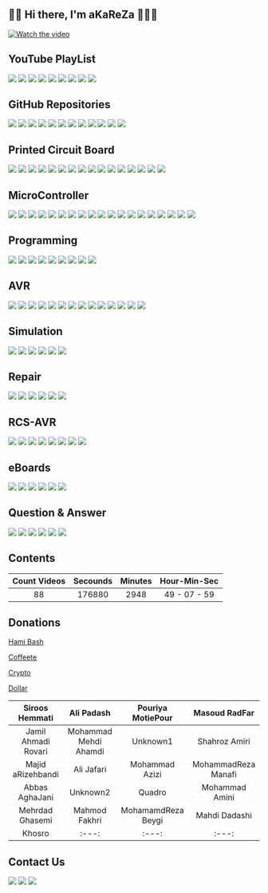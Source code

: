 ## 👋🏽 Hi there, I'm aKaReZa 👨🏽‍💻
[![Watch the video](https://img.youtube.com/vi/UXCB329iN3c/hqdefault.jpg)](https://youtu.be/UXCB329iN3c)

YouTube PlayList
-------------
[![](https://img.shields.io/badge/PCB-YouTube-red)](https://www.youtube.com/playlist?list=PLDdvbHxhit_W--r5IEt43l0Vvq7jrmNnc)
[![](https://img.shields.io/badge/Microcontroller-YouTube-orange)](https://www.youtube.com/playlist?list=PLDdvbHxhit_X3Aj13pAqfhCX3Dn080p6r)
[![](https://img.shields.io/badge/Programing-YouTube-white)](https://www.youtube.com/playlist?list=PLDdvbHxhit_W9vpcuL50-rDclk618TX1m)
[![](https://img.shields.io/badge/AVR-YouTube-brown)](https://www.youtube.com/playlist?list=PLDdvbHxhit_Wx2JMPtw0zOPWzKg26iM7O)
[![](https://img.shields.io/badge/Simulation-YouTube-pink)](https://www.youtube.com/playlist?list=PLDdvbHxhit_Vf8L-iqs1Ghmh3y3YMZl1j)
[![](https://img.shields.io/badge/Repair-YouTube-green)](https://www.youtube.com/playlist?list=PLDdvbHxhit_V9iBONUs84wzHkYQkxk7gm)
[![](https://img.shields.io/badge/RCS_AVR-YouTube-violet)](https://www.youtube.com/playlist?list=PLDdvbHxhit_UYraCCA2tRs6xpqUhtd8Zg)
[![](https://img.shields.io/badge/eBoard-YouTube-yellow)](https://www.youtube.com/playlist?list=PLDdvbHxhit_XsvGOOmd2-cH1WSvNO1YPF)
[![](https://img.shields.io/badge/Question&Answer-YouTube-blue)](https://www.youtube.com/playlist?list=PLDdvbHxhit_UshAdCjgSqWPBRVwbOWHef)


GitHub Repositories
-------------
[![](https://img.shields.io/badge/PCB-gitHub-red)](https://github.com/aKaReZa75/PCB)
[![](https://img.shields.io/badge/Microcontroller-gitHub-orange)](https://github.com/aKaReZa75/Microcontroller.git)
[![](https://img.shields.io/badge/Programing-gitHub-white)](https://github.com/aKaReZa75/C_and_CPP) 
[![](https://img.shields.io/badge/AVR-gitHub-brown)](https://github.com/aKaReZa75/AVR) 
[![](https://img.shields.io/badge/STM32-gitHub-yellow)](https://github.com/aKaReZa75/STM32) 
[![](https://img.shields.io/badge/Simulation-gitHub-pink)](https://github.com/aKaReZa75/Simulation)
[![](https://img.shields.io/badge/Repair-gitGub-green)](https://github.com/aKaReZa75/Repair)
[![](https://img.shields.io/badge/RCS_AVR-gitHub-violet)](https://github.com/aKaReZa75/RCS_AVR)
[![](https://img.shields.io/badge/eBoard-gitHub-yellow)](https://github.com/aKaReZa75/Educational_Boards)
[![](https://img.shields.io/badge/Question&Answer-gitHub-blue)](https://github.com/aKaReZa75/Question_and_Answer)
[![](https://img.shields.io/badge/Altium-Library-b59e64)](https://github.com/aKaReZa75/Altium-Library)
[![](https://img.shields.io/badge/YouTube-Presentations-ff0033)](https://github.com/aKaReZa75/Presentations)

Printed Circuit Board
-------------
[![](https://img.shields.io/badge/PCB-Introduction-red)](https://youtu.be/XcGx8F-Pwc0)
[![](https://img.shields.io/badge/PCB-Schematic-red)](https://youtu.be/hTGrnCFe-TQ)
[![](https://img.shields.io/badge/PCB-PCB_Lyaers-red)](https://youtu.be/YPvdcqQbbiQ)
[![](https://img.shields.io/badge/PCB-Trace_Properties-red)](https://youtu.be/hNCFRN08QaA)
[![](https://img.shields.io/badge/PCB-Driving_GPIO_output_pins-red)](https://youtu.be/3z51BFROeN8)
[![](https://img.shields.io/badge/PCB-7Segment_Shield_Part_A-red)](https://youtu.be/BtFFsqzkCSk)
[![](https://img.shields.io/badge/PCB-7Segment_Shield_Part_B-red)](https://youtu.be/yqlKacCi0RM)
[![](https://img.shields.io/badge/PCB-USB_to_TTL-red)](https://youtu.be/CHOmadm1B9U)
[![](https://img.shields.io/badge/PCB-How_to_drive_a_Relay-red)](https://youtu.be/Cm22w3K2WrA)
[![](https://img.shields.io/badge/PCB-Linear_Regulator-red)](https://youtu.be/eiynBFXXjeA)
[![](https://img.shields.io/badge/PCB-Switching_Regulator-red)](https://youtu.be/GH5ICs1DhkY)
[![](https://img.shields.io/badge/PCB-Switching_Enclosure_PART_A-red)](https://youtu.be/Ss4O40y-sWo)
[![](https://img.shields.io/badge/PCB-Library_PART_A-red)](https://youtu.be/yt6wmXNhPHg)
[![](https://img.shields.io/badge/PCB-Library_PART_B-red)](https://youtu.be/dTeTpMkixJI)
[![](https://img.shields.io/badge/PCB-Library_PART_C-red)](https://youtu.be/aoqMTQX8EtM)
[![](https://img.shields.io/badge/PCB-Library_PART_D-red)](https://youtu.be/wHq2v9WrjEQ)

MicroController
-------------
[![](https://img.shields.io/badge/uC-Introduction-orange)](https://youtu.be/Clsv0KyD4RM)
[![](https://img.shields.io/badge/uC-Architecture-orange)](https://youtu.be/vrKq5oZxuT0)
[![](https://img.shields.io/badge/uC-Requirement-orange)](https://youtu.be/GfvmpeDFT_o)
[![](https://img.shields.io/badge/uC-Basics-orange)](https://youtu.be/XhBq_QvCxYE)
[![](https://img.shields.io/badge/uC-Oscillators-orange)](https://youtu.be/WPOZ_3E0mC8)
[![](https://img.shields.io/badge/uC-GPIO_Part_A-orange)](https://youtu.be/_i_MXrbRf7o)
[![](https://img.shields.io/badge/uC-GPIO_Part_B-orange)](https://youtu.be/QGhRRsIICUU)
[![](https://img.shields.io/badge/uC-Assigning_value_to_a_register-orange)](https://youtu.be/kBbZi6WWGiM)
[![](https://img.shields.io/badge/uC-Practical-orange)](https://youtu.be/5B_eDfAgxZU)
[![](https://img.shields.io/badge/uC-Display-orange)](https://youtu.be/C2yjVLjOY4c)
[![](https://img.shields.io/badge/uC-Arduino_BootLoader-orange)](https://youtu.be/zN1l83ps8rc)
[![](https://img.shields.io/badge/uC-7Segments-orange)](https://youtu.be/ZmDLpSMhs-I)
[![](https://img.shields.io/badge/uC-Alphanumeric_LCD-orange)](https://youtu.be/wq8CSptCZ9o)
[![](https://img.shields.io/badge/uC-Interrupt-orange)](https://youtu.be/Zr2dET7aFKM)
[![](https://img.shields.io/badge/uC-Timer_Counter-orange)](https://youtu.be/R8XcFXiZaRU)
[![](https://img.shields.io/badge/uC-Communication_PART_A-orange)](https://youtu.be/CzTxCzfNQtw)
[![](https://img.shields.io/badge/uC-Communication_PART_B-orange)](https://youtu.be/jNMS3Ukl_1E)
[![](https://img.shields.io/badge/uC-Analog_Peripherals_PART_A-orange)](https://youtu.be/PrTcroT5kgM)
[![](https://img.shields.io/badge/uC-Analog_Peripherals_PART_B-orange)](https://youtu.be/F_oOUHInUFk)

Programming
-------------
[![](https://img.shields.io/badge/Programing-VsCode-white)](https://youtu.be/pgIYUdyb7S8)
[![](https://img.shields.io/badge/Programing-Git_PARTA-white)](https://youtu.be/BsykgHpmUt8)
[![](https://img.shields.io/badge/Programing-C_Introduction-white)](https://youtu.be/O0GhZzvmRa0)
[![](https://img.shields.io/badge/Programing-C_Part_B-white)](https://youtu.be/2EDKP_W_4Zc)
[![](https://img.shields.io/badge/Programing-C_Part_C-white)](https://youtu.be/5tlieeXvTMY)
[![](https://img.shields.io/badge/Programing-C_Part_D-white)](https://youtu.be/a7NB3CK2SJs)
[![](https://img.shields.io/badge/Programing-C_Part_E-white)](https://youtu.be/1c4Gjq5hifw)
[![](https://img.shields.io/badge/Programing-C_Part_F-white)](https://youtu.be/PXjPgKfcBfs)
[![](https://img.shields.io/badge/Programing-Numbers-white)](https://youtu.be/Jierza_sBS0)

AVR
-------------
[![](https://img.shields.io/badge/AVR-Introduction-brown)](https://youtu.be/MzOPimZQYaU)
[![](https://img.shields.io/badge/AVR-fuseBits-brown)](https://youtu.be/fGsOeDv1-gI)
[![](https://img.shields.io/badge/AVR-GPIO_Part_A-brown)](https://youtu.be/_0uQSh0qBBo)
[![](https://img.shields.io/badge/AVR-Programing-brown)](https://youtu.be/Kn6aQvtuO08)
[![](https://img.shields.io/badge/AVR-GPIO_Part_B-brown)](https://youtu.be/xa3nRQx28Nw)
[![](https://img.shields.io/badge/AVR-7Segment_Part_A-brown)](https://youtu.be/HGlJtcpjZ-E)
[![](https://img.shields.io/badge/AVR-7Segment_Part_B-brown)](https://youtu.be/_pwxBJ06aMk)
[![](https://img.shields.io/badge/AVR-7Segment_Part_C-brown)](https://youtu.be/5OG6KQWCLCA)
[![](https://img.shields.io/badge/AVR-External_Interrupts-brown)](https://youtu.be/eGV7mYVpWX4)
[![](https://img.shields.io/badge/AVR-Alphanumeric_LCD-brown)](https://youtu.be/hNRjyU02NoM)
[![](https://img.shields.io/badge/AVR-Timer_Accurate_Time,_Mode_1-brown)](https://youtu.be/J1_z-FngLbA)
[![](https://img.shields.io/badge/AVR-Communication,_USART_Part_A-brown)](https://youtu.be/TJEfbymLoTs)
[![](https://img.shields.io/badge/AVR-Communication,_USART_Part_B-brown)](https://youtu.be/HWJqS9NjYIA)
[![](https://img.shields.io/badge/AVR-Analog,_ADC-brown)](https://youtu.be/SJJGwX5tNis)

Simulation
-------------
[![](https://img.shields.io/badge/Sim-Introduction-pink)](https://youtu.be/VqN2q2Agd-M)
[![](https://img.shields.io/badge/Proteus-DC_Analysis-pink)](https://youtu.be/DNlR-f8oeuQ)
[![](https://img.shields.io/badge/Proteus-Transient_AC_Analysis-pink)](https://youtu.be/yoHRWpZNOko)
[![](https://img.shields.io/badge/LTSpice-Fast_and_Easy-pink)](https://youtu.be/E33UTtZUTCQ)
[![](https://img.shields.io/badge/TINA-Fast_and_Easy-pink)](https://youtu.be/6yHGW2FJB5s)
[![](https://img.shields.io/badge/MultiSim-Fast_and_Easy-pink)](https://youtu.be/FBaFGeCysRk)

Repair
-------------
[![](https://img.shields.io/badge/Repair-VC97-Green)](https://youtu.be/h5BaUcLpn8E)
[![](https://img.shields.io/badge/Repair-LED_Bulb-Green)](https://youtu.be/wHrkd33FlMY)
[![](https://img.shields.io/badge/Repair-VC97_EEPROM_IC-Green)](https://youtu.be/gtcGRJrS7b0)
[![](https://img.shields.io/badge/Repair-Soldering_Tools-Green)](https://youtu.be/6Y1DflvL5zI)
[![](https://img.shields.io/badge/Repair-Arduino_7Segment_Shield_Soldering-Green)](https://youtu.be/1Rpm_uHoqAg)
[![](https://img.shields.io/badge/Repair-USB_to_TTL_Soldering-Green)](https://youtu.be/JnmfULXj2iA)

RCS-AVR
-------------
[![](https://img.shields.io/badge/RCS-AVR,PART_A-violet)](https://youtu.be/KLH8E3yOOMw)
[![](https://img.shields.io/badge/RCS-AVR,PART_B-violet)](https://youtu.be/-EyT4b3-hQU)
[![](https://img.shields.io/badge/RCS-AVR,PART_C-violet)](https://youtu.be/bh53Z6KH728)
[![](https://img.shields.io/badge/RCS-AVR,PART_D-violet)](https://youtu.be/vWiSh-8D4kY)
[![](https://img.shields.io/badge/RCS-AVR,PART_E-violet)](https://youtu.be/V0r4XVZA-bk)
[![](https://img.shields.io/badge/RCS-AVR,PART_F-violet)](https://youtu.be/U1JYVCcn27k)
[![](https://img.shields.io/badge/RCS-AVR,PART_G-violet)](https://youtu.be/6VrP90s_HFc)
[![](https://img.shields.io/badge/RCS-AVR,PART_H-violet)](https://youtu.be/ByZ2kSmf6VU)

eBoards
-------------
[![](https://img.shields.io/badge/eBoard-7Segment_Shield_Part_A-yellow)](https://youtu.be/BtFFsqzkCSk)
[![](https://img.shields.io/badge/eBoard-7Segment_Shield_Part_B-yellow)](https://youtu.be/yqlKacCi0RM)
[![](https://img.shields.io/badge/eBoard-USB_to_TTL-yellow)](https://youtu.be/CHOmadm1B9U)
[![](https://img.shields.io/badge/eBoard-AVR,PART_A-yellow)](https://youtu.be/-ttv7IQRaWA)
[![](https://img.shields.io/badge/eBoard-AVR,PART_B-yellow)](https://youtu.be/Ipy6SqzdZnI)
[![](https://img.shields.io/badge/eBoard-AVR,PART_C-yellow)](https://youtu.be/WwyNDgpCwrc)

Question & Answer
-------------
[![](https://img.shields.io/badge/Q&A-How_to_use_a_breadboard-blue)](https://youtu.be/7HrpzfcJx-o)
[![](https://img.shields.io/badge/Q&A-How_to_Calculate_Sin_Cos_Tan_with_Basic_Calculators-blue)](https://youtu.be/gmzgSpdCs48)
[![](https://img.shields.io/badge/Q&A-A4_led_matrix_layout_Speedrun_with_Altium-blue)](https://youtu.be/iv362fgxC1E)
[![](https://img.shields.io/badge/Q&A-The_best_way_to_manage_Electronics_Components_Inventory-blue)](https://youtu.be/F4Bge-_tUWE)
[![](https://img.shields.io/badge/Q&A-Arduino_UNO_Auto_Reset_EN_Jumper-blue)](https://youtu.be/xZejI3MDGFw)
[![](https://img.shields.io/badge/Q&A-How_to_use_a_perfBoard-blue)](https://youtu.be/qdKNEiFQEF8)

Contents
-------------
| Count Videos | Secounds | Minutes | Hour-Min-Sec |
|    :---:     |  :---:   |  :---:  |    :---:     |
|      88      |  176880  |  2948   | 49 - 07 - 59 |

Donations
-------------
[Hami Bash](https://hamibash.com/aKaReZa75/ 'حامی من باش') 

[Coffeete](https://www.coffeete.ir/aKaReZa75/ 'یک قهوه برام بخر') 

[Crypto](https://nowpayments.io/donation/aKaReZa75/ 'حمایت از طریق رمز ارز') 

[Dollar](https://nowpayments.io/pos-terminal/akareza75/ 'حمایت از طریق دلار') 

| Siroos Hemmati  | Ali Padash | Pouriya MotiePour | Masoud RadFar |
| :---:   | :---:     | :---:      | :---:   |
| Jamil Ahmadi Rovari | Mohammad Mehdi Ahamdi | Unknown1 | Shahroz Amiri |
| Majid aRizehbandi	  | Ali Jafari | Mohammad Azizi | MohammadReza Manafi |
| Abbas AghaJani  | Unknown2 | Quadro	| Mohammad Amini |
| Mehrdad Ghasemi  | Mahmod Fakhri | MohamamdReza Beygi	| Mahdi Dadashi |
| Khosro | :---:     | :---:      | :---:   |

Contact Us
-------------
[![](https://img.shields.io/badge/E-Mail-yellow)](mailto:aKaReZa75@gmail.com)
[![](https://img.shields.io/badge/You-Tube-red)](https://www.youtube.com/@aKaReZa75)
[![](https://img.shields.io/badge/Linked-in-blue)](https://www.linkedin.com/in/akareza75)

